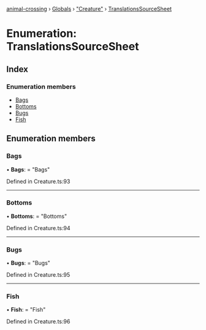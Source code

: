 [animal-crossing](../README.md) › [Globals](../globals.md) › ["Creature"](../modules/_creature_.md) › [TranslationsSourceSheet](_creature_.translationssourcesheet.md)

# Enumeration: TranslationsSourceSheet

## Index

### Enumeration members

* [Bags](_creature_.translationssourcesheet.md#bags)
* [Bottoms](_creature_.translationssourcesheet.md#bottoms)
* [Bugs](_creature_.translationssourcesheet.md#bugs)
* [Fish](_creature_.translationssourcesheet.md#fish)

## Enumeration members

###  Bags

• **Bags**: = "Bags"

Defined in Creature.ts:93

___

###  Bottoms

• **Bottoms**: = "Bottoms"

Defined in Creature.ts:94

___

###  Bugs

• **Bugs**: = "Bugs"

Defined in Creature.ts:95

___

###  Fish

• **Fish**: = "Fish"

Defined in Creature.ts:96
